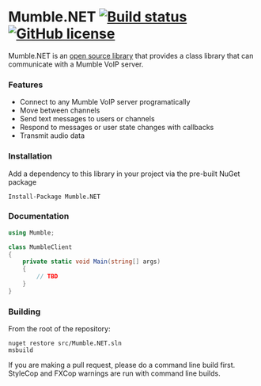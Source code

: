 Mumble.NET [![Build status][buildimg]][buildlnk] [![GitHub license][mitimg]][mitimg]
==========
Mumble.NET is an [open source library][selflink] that provides a class library that can communicate with a Mumble VoIP server.

### Features

  * Connect to any Mumble VoIP server programatically
  * Move between channels
  * Send text messages to users or channels
  * Respond to messages or user state changes with callbacks
  * Transmit audio data

### Installation

Add a dependency to this library in your project via the pre-built NuGet package

    Install-Package Mumble.NET

### Documentation

```csharp
using Mumble;

class MumbleClient
{
    private static void Main(string[] args)
    {
        // TBD
    }
}
```

### Building

From the root of the repository:

    nuget restore src/Mumble.NET.sln
    msbuild

If you are making a pull request, please do a command line build first. StyleCop and FXCop warnings are run with command line builds.

 [selflink]: https://github.com/perrym5/Mumble.NET
 [buildimg]: https://ci.appveyor.com/api/projects/status/theq3c2x1l64uu5p?svg=true
 [buildlnk]: https://ci.appveyor.com/project/matthew-perry/mumble-net
 [mitimg]: https://img.shields.io/badge/license-MIT-blue.svg?style=flat
 [mitlnk]: https://raw.githubusercontent.com/perrym5/Mumble.NET/master/LICENSE
